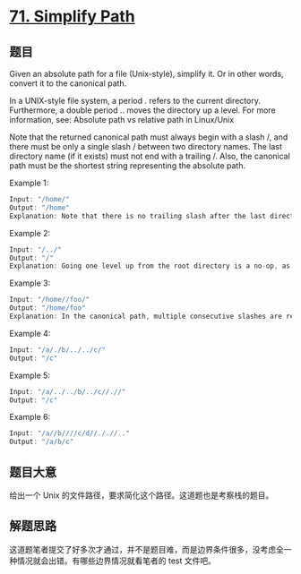 # [71. Simplify Path](https://leetcode.com/problems/simplify-path/)

## 题目

Given an absolute path for a file (Unix-style), simplify it. Or in other words, convert it to the canonical path.

In a UNIX-style file system, a period . refers to the current directory. Furthermore, a double period .. moves the directory up a level. For more information, see: Absolute path vs relative path in Linux/Unix

Note that the returned canonical path must always begin with a slash /, and there must be only a single slash / between two directory names. The last directory name (if it exists) must not end with a trailing /. Also, the canonical path must be the shortest string representing the absolute path.



Example 1:

```c
Input: "/home/"
Output: "/home"
Explanation: Note that there is no trailing slash after the last directory name.
```

Example 2:

```c
Input: "/../"
Output: "/"
Explanation: Going one level up from the root directory is a no-op, as the root level is the highest level you can go.
```
Example 3:

```c
Input: "/home//foo/"
Output: "/home/foo"
Explanation: In the canonical path, multiple consecutive slashes are replaced by a single one.
```

Example 4:

```c
Input: "/a/./b/../../c/"
Output: "/c"
```


Example 5:

```c
Input: "/a/../../b/../c//.//"
Output: "/c"
```

Example 6:

```c
Input: "/a//b////c/d//././/.."
Output: "/a/b/c"
```

## 题目大意

给出一个 Unix 的文件路径，要求简化这个路径。这道题也是考察栈的题目。

## 解题思路

这道题笔者提交了好多次才通过，并不是题目难，而是边界条件很多，没考虑全一种情况就会出错。有哪些边界情况就看笔者的 test 文件吧。